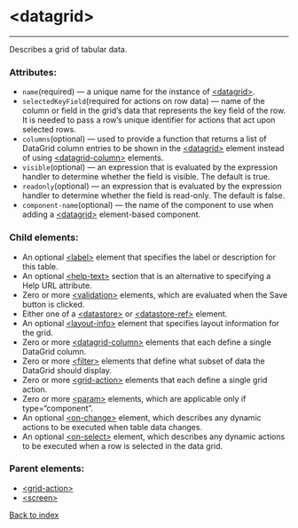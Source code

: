 # \<datagrid>

---

Describes a grid of tabular data.

### Attributes:
* `name`(required) &mdash; a unique name for the instance of [\<datagrid>](./datagrid.md).
* `selectedKeyField`(required for actions on row data) &mdash; name of the column or field in the grid’s data that represents the key field of the row. It is needed to pass a row’s unique identifier for actions that act upon selected rows.
* `columns`(optional) &mdash; used to provide a function that returns a list of DataGrid column entries to be shown in the [\<datagrid>](./datagrid.md) element instead of using [\<datagrid-column>](./datagrid-column.md) elements.
* `visible`(optional) &mdash; an expression that is evaluated by the expression handler to determine whether the field is visible. The default is true.
* `readonly`(optional) &mdash; an expression that is evaluated by the expression handler to determine whether the field is read-only. The default is false.
* `component-name`(optional) &mdash; the name of the component to use when adding a [\<datagrid>](./datagrid.md) element-based component.

### Child elements:
* An optional [\<label>](./label.md) element that specifies the label or description for this table. 
* An optional [\<help-text>](./help-text.md) section that is an alternative to specifying a Help URL attribute. 
* Zero or more [\<validation>](./validation.md) elements, which are evaluated when the Save button is clicked. 
* Either one of a [\<datastore>](./datastore.md) or [\<datastore-ref>](./datastore-ref.md) element. 
* An optional [\<layout-info>](./layout-info.md) element that specifies layout information for the grid. 
* Zero or more [\<datagrid-column>](./datagrid-column.md) elements that each define a single DataGrid column. 
* Zero or more [\<filter>](./filter.md) elements that define what subset of data the DataGrid should display. 
* Zero or more [\<grid-action>](./grid-action.md) elements that each define a single grid action. 
* Zero or more [\<param>](./param.md) elements, which are applicable only if type=“component”. 
* An optional [\<on-change>](./on-change.md) element, which describes any dynamic actions to be executed when table data changes. 
* An optional [\<on-select>](./on-select.md) element, which describes any dynamic actions to be executed when a row is selected in the data grid.

### Parent elements:
* [\<grid-action>](./grid-action.md)
* [\<screen>](./screen.md)

[Back to index](./README.md)